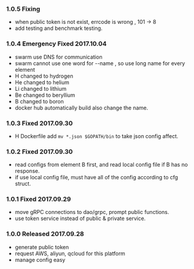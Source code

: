 ### 1.0.5 Fixing
- when public token is not exist, errcode is wrong , 101 -> 8
- add testing and benchmark testing.

### 1.0.4 Emergency Fixed 2017.10.04
- swarm use DNS for communication
- swarm cannot use one word for --name , so use long name for every element
- H changed to hydrogen
- He changed to helium
- Li changed to lithium
- Be changed to beryllium
- B changed to boron
- docker hub automatically build also change the name.

### 1.0.3 Fixed 2017.09.30
- H Dockerfile add `mv *.json $GOPATH/bin` to take json config affect. 

### 1.0.2 Fixed 2017.09.30
- read configs from element B first, and read local config file if B has no response.
- if use local config file, must have all of the config according to cfg struct.

### 1.0.1 Fixed 2017.09.29
- move gRPC connections to dao/grpc, prompt public functions.
- use token service instead of public & private service.

### 1.0.0 Released 2017.09.28
- generate public token
- request AWS, aliyun, qcloud for this platform
- manage config easy